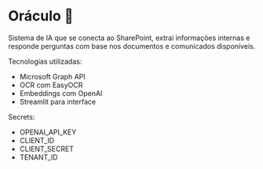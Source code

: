# Oráculo 🔮

Sistema de IA que se conecta ao SharePoint, extrai informações internas e responde perguntas com base nos documentos e comunicados disponíveis.

Tecnologias utilizadas:
- Microsoft Graph API
- OCR com EasyOCR
- Embeddings com OpenAI
- Streamlit para interface

Secrets:
- OPENAI_API_KEY
- CLIENT_ID
- CLIENT_SECRET
- TENANT_ID
